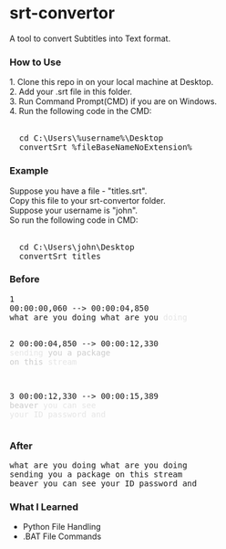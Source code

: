 # srt-convertor
A tool to convert Subtitles into Text format.

<h3>How to Use</h3>
1. Clone this repo in on your local machine at Desktop.<br />
2. Add your .srt file in this folder.<br />
3. Run Command Prompt(CMD) if you are on Windows.<br />
4. Run the following code in the CMD: <br /><br />
<pre>
  cd C:\Users\%username%\Desktop
  convertSrt %fileBaseNameNoExtension%
</pre>

<h3>Example</h3>
Suppose you have a file - "titles.srt".<br />
Copy this file to your srt-convertor folder.<br />
Suppose your username is "john".<br />
So run the following code in CMD: <br /><br />
<pre>
  cd C:\Users\john\Desktop
  convertSrt titles
</pre>

<h3>Before</h3>
<pre>
1
00:00:00,060 --> 00:00:04,850
what are you doing what are you<font color="#E5E5E5"> doing</font>

2
00:00:04,850 --> 00:00:12,330
<font color="#E5E5E5">sending</font><font color="#CCCCCC"> you a package on this</font><font color="#E5E5E5"> stream</font>

3
00:00:12,330 --> 00:00:15,389
<font color="#CCCCCC">beaver</font><font color="#E5E5E5"> you can see your ID password and</font>
</pre>

<h3>After</h3>
<pre>
what are you doing what are you doing
sending you a package on this stream
beaver you can see your ID password and
</pre>

<h3>What I Learned</h3>
<ul>
  <li>Python File Handling</li>
  <li>.BAT File Commands</li>
</ul>
